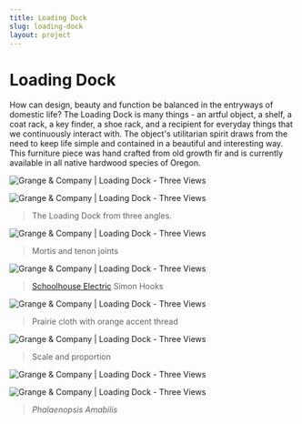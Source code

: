 ```yaml
---
title: Loading Dock
slug: loading-dock
layout: project
---
```


# Loading Dock

How can design, beauty and function be balanced in the entryways of domestic life? The Loading Dock is many things - an artful object, a shelf, a coat rack, a key finder, a shoe rack, and a recipient for everyday things that we continuously interact with. The object's utilitarian spirit draws from the need to keep life simple and contained in a beautiful and interesting way. This furniture piece was hand crafted from old growth fir and is currently available in all native hardwood species of Oregon.

<!-- For inquiries about this product, please [contact us](mailto:grange.company@gmail.com) or [visit our Etsy site.](http://www.etsy.com/listing/164827076/loading-dock-custom-shelf-and-storage?ref=shop_home_active) -->

![Grange & Company | Loading Dock - Three Views](loading-dock/body-shot-triple.png)

![Grange & Company | Loading Dock - Three Views](loading-dock/body-shot-full.png)
> The Loading Dock from three angles.

![Grange & Company | Loading Dock - Three Views](loading-dock/shelf-full.png)
> Mortis and tenon joints

![Grange & Company | Loading Dock - Three Views](loading-dock/top-detail-full.png)
> [Schoolhouse Electric](http://www.schoolhouseelectric.com/) Simon Hooks

![Grange & Company | Loading Dock - Three Views](loading-dock/shelf-close-up-full.png)
> Prairie cloth with orange accent thread

![Grange & Company | Loading Dock - Three Views](loading-dock/computer-full.png)
> Scale and proportion

![Grange & Company | Loading Dock - Three Views](loading-dock/orchid-shot-full.png)

![Grange & Company | Loading Dock - Three Views](loading-dock/orchid-top-shot-full.png)
> _Phalaenopsis Amabilis_
